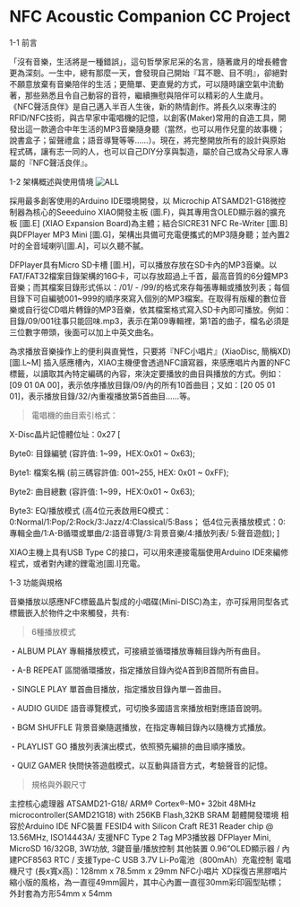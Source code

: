 # NFC Acoustic Companion CC Project
1-1 前言

「沒有音樂，生活將是一種錯誤」，這句哲學家尼采的名言，隨著歲月的增長體會更為深刻。一生中，總有那麼一天，會發現自己開始『耳不聰、目不明』，卻絕對不願意放棄有音樂陪伴的生活；更簡單、更直覺的方式，可以隨時讓空氣中流動著，那些熟悉且令自己動容的音符，繼續撫慰與陪伴可以精彩的人生歲月。
《NFC聲活良伴》是自己邁入半百人生後，新的熱情創作。將長久以來專注的RFID/NFC技術，與古早家中電唱機的記憶，以創客(Maker)常用的自造工具，開發出這一款適合中年生活的MP3音樂隨身聽（當然，也可以用作兒童的故事機；說書盒子；留聲禮盒；語音導覽等等……）。現在，將完整開放所有的設計與原始程式碼，讓有志一同的人，也可以自己DIY分享與製造，屬於自己或為父母家人專屬的『NFC聲活良伴』。

1-2 架構概述與使用情境
![ALL](https://user-images.githubusercontent.com/17289414/140821858-b84be1b9-cfe0-432e-97b1-d366529232d1.png)

採用最多創客使用的Arduino IDE環境開發，以 Microchip ATSAMD21-G18微控制器為核心的Seeeduino XIAO開發主板 (圖.F)，與其專用含OLED顯示器的擴充板 [圖.E] (XIAO Expansion Board)為主體；結合SICRE31 NFC Re-Writer [圖.B] 與DFPlayer MP3 Mini [圖.G]，架構出具備可充電便攜式的MP3隨身聽；並內置2吋的全音域喇叭[圖.A]，可以久聽不膩。

DFPlayer具有Micro SD卡槽 [圖.H]，可以播放存放在SD卡內的MP3音樂。以FAT/FAT32檔案目錄架構的16G卡，可以存放超過上千首，最高音質的6分鐘MP3音樂；而其檔案目錄形式係以：/01/ - /99/的格式來存每張專輯或播放列表；每個目錄下可自編號001~999的順序來寫入個別的MP3檔案。在取得有版權的數位音樂或自行從CD唱片轉錄的MP3音樂，依其檔案格式寫入SD卡內即可播放。例如：目錄/09/001往事只能回味.mp3，表示在第09專輯裡，第1首的曲子，檔名必須是三位數字帶頭，後面可以加上中英文曲名。

為求播放音樂操作上的便利與直覺性，只要將『NFC小唱片』(XiaoDisc, 簡稱XD)[圖.L~M] 插入感應槽內，XIAO主機便會透過NFC讀寫器，來感應唱片內置的NFC標籤，以讀取其內特定編碼的內容，來決定要播放的曲目與播放的方式。例如：[09 01 0A 00]，表示依序播放目錄/09/內的所有10首曲目；又如：[20 05 01 01]，表示播放目錄/32/內重複播放第5首曲目……等。

> 電唱機的曲目索引格式：
 
X-Disc晶片記憶體位址：0x27 [

Byte0: 目錄編號 (容許值: 1~99，HEX:0x01 ~ 0x63);

Byte1: 檔案名稱 (前三碼容許值: 001~255, HEX: 0x01 ~ 0xFF);

Byte2: 曲目總數 (容許值: 1~99，HEX:0x01 ~ 0x63);

Byte3: EQ/播放模式 (高4位元表啟用EQ模式：0:Normal/1:Pop/2:Rock/3:Jazz/4:Classical/5:Bass；
                   低4位元表播放模式：0:專輯全曲/1:A-B循環或單曲/2:語音導覽/3:背景音樂/4:播放列表/ 5:聲音遊戲); ]

XIAO主機上具有USB Type C的接口，可以用來連接電腦使用Arduino IDE來編修程式，或者對內建的鋰電池[圖.I]充電。

1-3 功能與規格

音樂播放以感應NFC標籤晶片製成的小唱碟(Mini-DISC)為主，亦可採用同型各式標籤嵌入於物件之中來觸發，共有:

> 6種播放模式

・ALBUM PLAY 專輯播放模式，可接續並循環播放專輯目錄內所有曲目。

・A-B REPEAT 區間循環播放，指定播放目錄內從A首到B首間所有曲目。

・SINGLE PLAY 單首曲目播放，指定播放目錄內單一首曲目。

・AUDIO GUIDE 語音導覽模式，可切換多國語言來播放相對應語音說明。

・BGM SHUFFLE 背景音樂隨選播放，在指定專輯目錄內以隨機方式播放。

・PLAYLIST GO 播放列表演出模式，依照預先編排的曲目順序播放。

・QUIZ GAMER 快問快答遊戲模式，以互動與語音方式，考驗聲音的記憶。


> 規格與外觀尺寸

主控核心處理器 ATSAMD21-G18/ ARM® Cortex®-M0+ 32bit 48MHz microcontroller(SAMD21G18) with 256KB Flash,32KB SRAM
韌體開發環境 相容於Arduino IDE
NFC裝置 FESID4 with Silicon Craft RE31 Reader chip @ 13.56MHz, ISO14443A/ 支援NFC Type 2 Tag
MP3播放器 DFPlayer Mini, MicroSD 16/32GB, 3W功放, 3鍵音量/播放控制
其他裝置 0.96”OLED顯示器 / 內建PCF8563 RTC / 支援Type-C USB 3.7V Li-Po電池（800mAh）充電控制
電唱機尺寸 (長x寬x高)：128mm x 78.5mm x 29mm
NFC小唱片 XD採復古黑膠唱片縮小版的風格，為一直徑49mm圓片，其中心內置一直徑30mm彩印圓型貼標；外封套為方形54mm x 54mm
